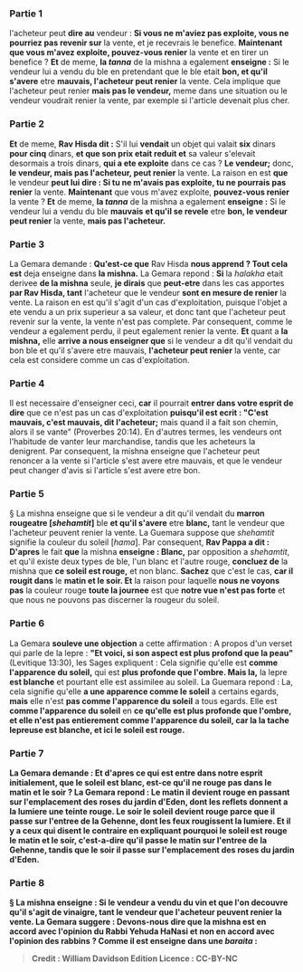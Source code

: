 
### Partie 1
l'acheteur peut <b>dire au</b> vendeur : <b>Si vous ne m'aviez pas exploite, vous ne pourriez pas revenir sur</b> la vente, et je recevrais le benefice. <b>Maintenant que vous m'avez exploite, pouvez-vous renier</b> la vente et en tirer un benefice ? <b>Et</b> de meme, <b>la <i>tanna</i></b> de la mishna a egalement <b>enseigne :</b> Si le vendeur lui a vendu du ble en pretendant que le ble etait <b>bon, et qu'il s'avere</b> etre <b>mauvais, l'acheteur peut renier</b> la vente. Cela implique que l'acheteur peut renier <b>mais pas le vendeur,</b> meme dans une situation ou le vendeur voudrait renier la vente, par exemple si l'article devenait plus cher.

### Partie 2
<b>Et</b> de meme, <b>Rav Hisda dit :</b> S'il lui <b>vendait</b> un objet qui valait <b>six</b> dinars <b>pour cinq</b> dinars, <b>et que son prix etait reduit et</b> sa valeur s'elevait desormais a trois</b> dinars, <b>qui a ete exploite</b> dans ce cas ? <b>Le vendeur;</b> donc, <b>le vendeur, mais pas l'acheteur, peut renier</b> la vente. La raison en est <b>que</b> le vendeur <b>peut lui dire : Si tu ne m'avais pas exploite, tu ne pourrais pas renier</b> la vente. <b>Maintenant</b> que vous m'avez exploite, <b>pouvez-vous renier</b> la vente ? <b>Et</b> de meme, <b>la <i>tanna</i></b> de la mishna a egalement <b>enseigne :</b> Si le vendeur lui a vendu du ble <b>mauvais</b> <b>et qu'il se revele</b> etre <b>bon, le vendeur peut renier</b> la vente, <b>mais pas l'acheteur.</b>

### Partie 3
La Gemara demande : <b>Qu'est-ce que</b> Rav Hisda <b>nous apprend ? Tout cela est</b> deja enseigne dans <b>la mishna.</b> La Gemara repond : <b>Si</b> la <i>halakha</i> etait derivee <b>de la mishna</b> seule, <b>je dirais</b> que <b>peut-etre</b> dans les cas apportes <b>par Rav Hisda, tant</b> l'acheteur que le vendeur <b>sont en mesure de renier</b> la vente. La raison en est qu'il s'agit d'un cas d'exploitation, puisque l'objet a ete vendu a un prix superieur a sa valeur, et donc tant que l'acheteur peut revenir sur la vente, la vente n'est pas complete. Par consequent, comme le vendeur a egalement perdu, il peut egalement renier la vente. <b>Et</b> quant a <b>la mishna,</b> elle <b>arrive a nous enseigner que</b> si le vendeur a dit qu'il vendait du bon ble et qu'il s'avere etre mauvais, <b>l'acheteur peut renier</b> la vente, car cela est considere comme un cas d'exploitation.

### Partie 4
Il est necessaire d'enseigner ceci, <b>car</b> il pourrait <b>entrer dans votre esprit de dire</b> que ce n'est pas un cas d'exploitation <b>puisqu'il est ecrit : "C'est mauvais, c'est mauvais, dit l'acheteur;</b> mais quand il a fait son chemin, alors il se vante" (Proverbes 20:14). En d'autres termes, les vendeurs ont l'habitude de vanter leur marchandise, tandis que les acheteurs la denigrent. Par consequent, la mishna enseigne que l'acheteur peut renoncer a la vente si l'article s'est avere etre mauvais, et que le vendeur peut changer d'avis si l'article s'est avere etre bon.

### Partie 5
§ La mishna enseigne que si le vendeur a dit qu'il vendait du <b>marron rougeatre [<i>shehamtit</i>]</b> ble <b>et qu'il s'avere</b> etre <b>blanc,</b> tant le vendeur que l'acheteur peuvent renier la vente. La Guemara suppose que <i>shehamtit</i> signifie la couleur du soleil [<i>hama</i>]. Par consequent, <b>Rav Pappa a dit : D'apres</b> le fait <b>que</b> la mishna <b>enseigne : Blanc,</b> par opposition a <i>shehamtit</i>, et qu'il existe deux types de ble, l'un blanc et l'autre rouge, <b>concluez de</b> la mishna que <b>ce soleil est rouge,</b> et non blanc. <b>Sachez</b> que c'est le cas, <b>car il rougit dans</b> le <b>matin et le soir. Et</b> la raison pour laquelle <b>nous ne voyons pas</b> la couleur rouge <b>toute la journee</b> est que <b>notre vue n'est pas forte</b> et que nous ne pouvons pas discerner la rougeur du soleil.

### Partie 6
La Gemara <b>souleve une objection</b> a cette affirmation : A propos d'un verset qui parle de la lepre : <b>"Et voici, si son aspect est plus profond que la peau"</b> (Levitique 13:30), les Sages expliquent : Cela signifie qu'elle est <b>comme l'apparence du soleil,</b> qui est <b>plus profonde que l'ombre. Mais la,</b> la lepre <b>est blanche</b> et pourtant elle est assimilee au soleil. La Guemara repond : La, cela signifie qu'elle <b>a une apparence comme le soleil</b> a certains egards, <b>mais</b> elle n'est <b>pas comme l'apparence du soleil</b> a tous egards. Elle est <b>comme l'apparence du soleil</b> en <b>ce qu'elle est <b>plus profonde que l'ombre, et</b> elle n'est <b>pas</b> entierement <b>comme l'apparence du soleil, car la</b> la tache lepreuse est <b>blanche, et ici</b> le soleil est <b>rouge.</b>

### Partie 7
La Gemara demande : <b>Et d'apres ce qui est entre dans notre esprit initialement,</b> que le soleil est blanc, est-ce qu'il ne <b>rouge pas dans</b> le <b>matin et le soir ?</b> La Gemara repond : <b>Le matin</b> il devient rouge <b>en passant sur l'emplacement</b> des <b>roses du jardin d'Eden,</b> dont les reflets donnent a la lumiere une teinte rouge. <b>Le soir</b> le soleil devient rouge <b>parce que</b> il <b>passe sur l'entree de la Gehenne,</b> dont les feux rougissent la lumiere. <b>Et il y a</b> ceux <b>qui disent le contraire</b> en expliquant pourquoi le soleil est rouge le matin et le soir, c'est-a-dire qu'il passe le matin sur l'entree de la Gehenne, tandis que le soir il passe sur l'emplacement des roses du jardin d'Eden.

### Partie 8
§ La mishna enseigne : Si le vendeur a vendu du <b>vin et que l'on decouvre</b> qu'il s'agit de <b>vinaigre, tant</b> le vendeur que l'acheteur <b>peuvent renier</b> la vente. La Gemara suggere : <b>Devons-nous dire</b> que <b>la mishna est</b> en accord avec l'opinion du <b>Rabbi</b> Yehuda HaNasi <b>et non</b> en accord avec l'opinion des <b>rabbins ? Comme il est enseigne</b> dans une <i>baraita</i> :

>Credit : William Davidson Edition
>Licence : CC-BY-NC